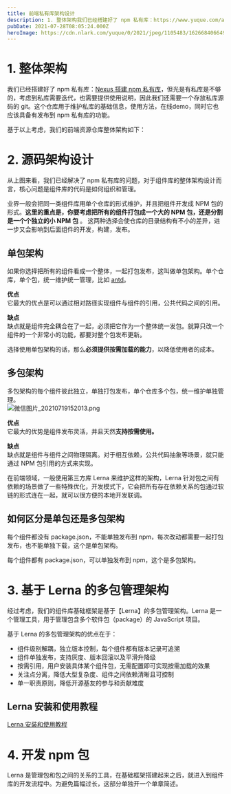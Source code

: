 ```yaml
---
title: 前端私有库架构设计
description: 1. 整体架构我们已经搭建好了 npm 私有库：https://www.yuque.com/apukj/npm/rip8wg，但光是有私库是不够的，考虑到私库需要迭代，也需要提供使用说明，因此我们还需要一个存放私库源码的 git。这个仓库用于维护私库的基础信息，使用方法，在线demo，同时它也...
pubDate: 2021-07-28T08:05:24.000Z
heroImage: https://cdn.nlark.com/yuque/0/2021/jpeg/1105483/1626684066491-333782b8-87c7-4d7b-a502-f289bf9d0212.jpeg
---
```


# 1. 整体架构
我们已经搭建好了 npm 私有库：[Nexus 搭建 npm 私有库](https://www.yuque.com/apukj/npm/rip8wg?view=doc_embed)，但光是有私库是不够的，考虑到私库需要迭代，也需要提供使用说明，因此我们还需要一个存放私库源码的 git。这个仓库用于维护私库的基础信息，使用方法，在线demo，同时它也应该具备有发布到 npm 私有库的功能。

基于以上考虑，我们的前端资源仓库整体架构如下：


# 2. 源码架构设计
从上图来看，我们已经解决了 npm 私有库的问题，对于组件库的整体架构设计而言，核心问题是组件库的代码是如何组织和管理。

业界一般会把同一类组件库用单个仓库的形式维护，并且把组件开发成 NPM 包的形式。**这里的重点是，你要考虑把所有的组件打包成一个大的 NPM 包，还是分割是一个个独立的小 NPM 包** 。 这两种选择会使仓库的目录结构有不小的差异，进一步又会影响到后面组件的开发，构建，发布。


## 单包架构
如果你选择把所有的组件看成一个整体，一起打包发布，这叫做单包架构。单个仓库，单个包，统一维护统一管理，比如 [antd](https://github.com/ant-design/ant-design)。

**优点**<br />它最大的优点是可以通过相对路径实现组件与组件的引用，公共代码之间的引用。

**缺点**<br />缺点就是组件完全耦合在了一起，必须把它作为一个整体统一发包。就算只改一个组件的一个非常小的功能，都要对整个包发布更新。

选择使用单包架构的话，那么**必须提供按需加载的能力**，以降低使用者的成本。


## 多包架构
多包架构的每个组件彼此独立，单独打包发布，单个仓库多个包，统一维护单独管理。<br />![微信图片_20210719152013.png](https://cdn.nlark.com/yuque/0/2021/png/1105483/1626679226850-945825c6-ab88-4469-a871-d02001d815fd.png#clientId=u849200a5-6ef0-4&from=drop&id=ueee3c67a&originHeight=285&originWidth=584&originalType=binary&ratio=1&size=50631&status=done&style=none&taskId=u6b6dd916-4444-438e-a105-f355fc4912d)

**优点**<br />它最大的优势是组件发布灵活，并且天然**支持按需使用。**

**缺点**<br />缺点就是组件与组件之间物理隔离。对于相互依赖，公共代码抽象等场景，就只能通过 NPM 包引用的方式来实现。

在前端领域，一般使用第三方库 Lerna 来维护这样的架构，Lerna 针对包之间有依赖的场景做了一些特殊优化，开发模式下，它会把所有存在依赖关系的包通过软链的形式连在一起，就可以很方便的本地开发联调。


## 如何区分是单包还是多包架构
每个组件都没有 package.json，不能单独发布到 npm，每次改动都需要一起打包发布，也不能单独下载，这个是单包架构。

每个组件都有 package.json，可以单独发布到 npm，这个是多包架构。


# 3. 基于 Lerna 的多包管理架构
经过考虑，我们的组件库基础框架是基于【Lerna】的多包管理架构。Lerna 是一个管理工具，用于管理包含多个软件包（package）的 JavaScript 项目。

基于 Lerna 的多包管理架构的优点在于：

- 组件级别解耦，独立版本控制，每个组件都有版本记录可追溯
- 组件单独发布，支持灰度、版本回滚以及平滑升降级
- 按需引用，用户安装具体某个组件包，无需配置即可实现按需加载的效果
- 关注点分离，降低大型复杂度、组件之间依赖清晰且可控制
- 单一职责原则，降低开源基友的参与和贡献难度


## Lerna 安装和使用教程
[Lerna 安装和使用教程](https://www.yuque.com/apukj/npm/gbu8hy?view=doc_embed)


# 4. 开发 npm 包
Lerna 是管理包和包之间的关系的工具，在基础框架搭建起来之后，就进入到组件库的开发流程中。为避免篇幅过长，这部分单独开一个单章简述。
